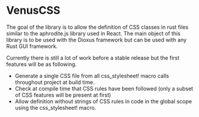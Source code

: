 # VenusCSS

The goal of the library is to allow the definition of CSS classes in rust files similar to the aphrodite.js library used in React. The main object of this library is to be used with the Dioxus framework but can be used with any Rust GUI framework.

Currently there is still a lot of work before a stable release but the first features will be as following.

- Generate a single CSS file from all css_stylesheet! macro calls throughout project at build time.
- Check at compile time that CSS rules have been followed (only a subset of CSS features will be present at first)
- Allow definition without strings of CSS rules in code in the global scope using the css_stylesheet! macro.
